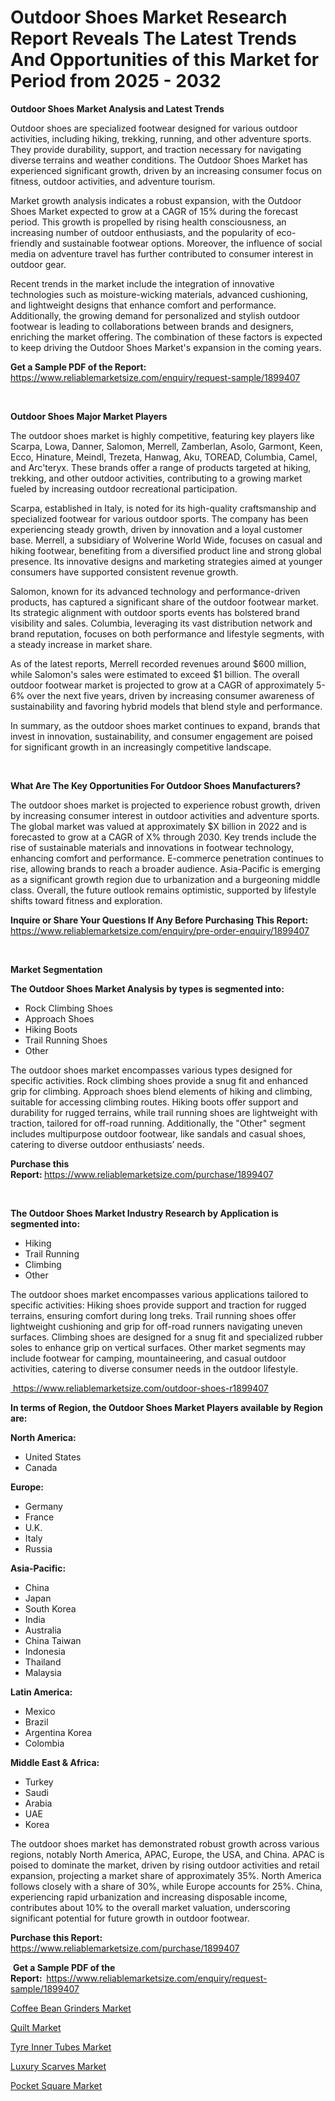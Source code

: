 <p><h1>Outdoor Shoes Market Research Report Reveals The Latest Trends And Opportunities of this Market for Period from 2025 - 2032</h1></p><p><strong>Outdoor Shoes Market Analysis and Latest Trends</strong></p>
<p><p>Outdoor shoes are specialized footwear designed for various outdoor activities, including hiking, trekking, running, and other adventure sports. They provide durability, support, and traction necessary for navigating diverse terrains and weather conditions. The Outdoor Shoes Market has experienced significant growth, driven by an increasing consumer focus on fitness, outdoor activities, and adventure tourism.</p><p>Market growth analysis indicates a robust expansion, with the Outdoor Shoes Market expected to grow at a CAGR of 15% during the forecast period. This growth is propelled by rising health consciousness, an increasing number of outdoor enthusiasts, and the popularity of eco-friendly and sustainable footwear options. Moreover, the influence of social media on adventure travel has further contributed to consumer interest in outdoor gear.</p><p>Recent trends in the market include the integration of innovative technologies such as moisture-wicking materials, advanced cushioning, and lightweight designs that enhance comfort and performance. Additionally, the growing demand for personalized and stylish outdoor footwear is leading to collaborations between brands and designers, enriching the market offering. The combination of these factors is expected to keep driving the Outdoor Shoes Market's expansion in the coming years.</p></p>
<p><strong>Get a Sample PDF of the Report:&nbsp;</strong> <a href="https://www.reliablemarketsize.com/enquiry/request-sample/1899407?utm_campaign=2034&utm_medium=2&utm_source=Github&utm_content=ia&utm_term=05042025&utm_id=outdoor-shoes">https://www.reliablemarketsize.com/enquiry/request-sample/1899407</a></p>
<p>&nbsp;</p>
<p><strong>Outdoor Shoes Major Market Players</strong></p>
<p><p>The outdoor shoes market is highly competitive, featuring key players like Scarpa, Lowa, Danner, Salomon, Merrell, Zamberlan, Asolo, Garmont, Keen, Ecco, Hinature, Meindl, Trezeta, Hanwag, Aku, TOREAD, Columbia, Camel, and Arc'teryx. These brands offer a range of products targeted at hiking, trekking, and other outdoor activities, contributing to a growing market fueled by increasing outdoor recreational participation.</p><p>Scarpa, established in Italy, is noted for its high-quality craftsmanship and specialized footwear for various outdoor sports. The company has been experiencing steady growth, driven by innovation and a loyal customer base. Merrell, a subsidiary of Wolverine World Wide, focuses on casual and hiking footwear, benefiting from a diversified product line and strong global presence. Its innovative designs and marketing strategies aimed at younger consumers have supported consistent revenue growth.</p><p>Salomon, known for its advanced technology and performance-driven products, has captured a significant share of the outdoor footwear market. Its strategic alignment with outdoor sports events has bolstered brand visibility and sales. Columbia, leveraging its vast distribution network and brand reputation, focuses on both performance and lifestyle segments, with a steady increase in market share.</p><p>As of the latest reports, Merrell recorded revenues around $600 million, while Salomon's sales were estimated to exceed $1 billion. The overall outdoor footwear market is projected to grow at a CAGR of approximately 5-6% over the next five years, driven by increasing consumer awareness of sustainability and favoring hybrid models that blend style and performance.</p><p>In summary, as the outdoor shoes market continues to expand, brands that invest in innovation, sustainability, and consumer engagement are poised for significant growth in an increasingly competitive landscape.</p></p>
<p>&nbsp;</p>
<p><strong>What Are The Key Opportunities For Outdoor Shoes Manufacturers?</strong></p>
<p><p>The outdoor shoes market is projected to experience robust growth, driven by increasing consumer interest in outdoor activities and adventure sports. The global market was valued at approximately $X billion in 2022 and is forecasted to grow at a CAGR of X% through 2030. Key trends include the rise of sustainable materials and innovations in footwear technology, enhancing comfort and performance. E-commerce penetration continues to rise, allowing brands to reach a broader audience. Asia-Pacific is emerging as a significant growth region due to urbanization and a burgeoning middle class. Overall, the future outlook remains optimistic, supported by lifestyle shifts toward fitness and exploration.</p></p>
<p><strong>Inquire or Share Your Questions If Any Before Purchasing This Report:</strong> <a href="https://www.reliablemarketsize.com/enquiry/pre-order-enquiry/1899407?utm_campaign=2034&utm_medium=2&utm_source=Github&utm_content=ia&utm_term=05042025&utm_id=outdoor-shoes">https://www.reliablemarketsize.com/enquiry/pre-order-enquiry/1899407</a></p>
<p>&nbsp;</p>
<p><strong>Market Segmentation</strong></p>
<p><strong>The Outdoor Shoes Market Analysis by types is segmented into:</strong></p>
<p><ul><li>Rock Climbing Shoes</li><li>Approach Shoes</li><li>Hiking Boots</li><li>Trail Running Shoes</li><li>Other</li></ul></p>
<p><p>The outdoor shoes market encompasses various types designed for specific activities. Rock climbing shoes provide a snug fit and enhanced grip for climbing. Approach shoes blend elements of hiking and climbing, suitable for accessing climbing routes. Hiking boots offer support and durability for rugged terrains, while trail running shoes are lightweight with traction, tailored for off-road running. Additionally, the "Other" segment includes multipurpose outdoor footwear, like sandals and casual shoes, catering to diverse outdoor enthusiasts’ needs.</p></p>
<p><strong>Purchase this Report:&nbsp;</strong><a href="https://www.reliablemarketsize.com/purchase/1899407?utm_campaign=2034&utm_medium=2&utm_source=Github&utm_content=ia&utm_term=05042025&utm_id=outdoor-shoes">https://www.reliablemarketsize.com/purchase/1899407</a></p>
<p>&nbsp;</p>
<p><strong>The Outdoor Shoes Market Industry Research by Application is segmented into:</strong></p>
<p><ul><li>Hiking</li><li>Trail Running</li><li>Climbing</li><li>Other</li></ul></p>
<p><p>The outdoor shoes market encompasses various applications tailored to specific activities: Hiking shoes provide support and traction for rugged terrains, ensuring comfort during long treks. Trail running shoes offer lightweight cushioning and grip for off-road runners navigating uneven surfaces. Climbing shoes are designed for a snug fit and specialized rubber soles to enhance grip on vertical surfaces. Other market segments may include footwear for camping, mountaineering, and casual outdoor activities, catering to diverse consumer needs in the outdoor lifestyle.</p></p>
<p><a href="https://www.reliablemarketsize.com/outdoor-shoes-r1899407?utm_campaign=2034&utm_medium=2&utm_source=Github&utm_content=ia&utm_term=05042025&utm_id=outdoor-shoes">&nbsp;https://www.reliablemarketsize.com/outdoor-shoes-r1899407</a></p>
<p><strong>In terms of Region, the Outdoor Shoes Market Players available by Region are:</strong></p>
<p>
    <p> <strong> North America: </strong>
        <ul>
            <li>United States</li>
            <li>Canada</li>
        </ul>
        </p> 
    <p> <strong> Europe: </strong>
        <ul>
            <li>Germany</li>
            <li>France</li>
            <li>U.K.</li>
            <li>Italy</li>
            <li>Russia</li>
        </ul>
        </p> 
    <p> <strong> Asia-Pacific: </strong>
        <ul>
            <li>China</li>
            <li>Japan</li>
            <li>South Korea</li>
            <li>India</li>
            <li>Australia</li>
            <li>China Taiwan</li>
            <li>Indonesia</li>
            <li>Thailand</li>
            <li>Malaysia</li>
        </ul>
        </p> 
    <p> <strong> Latin America: </strong>
        <ul>
            <li>Mexico</li>
            <li>Brazil</li>
            <li>Argentina Korea</li>
            <li>Colombia</li>
        </ul>
        </p> 
    <p> <strong> Middle East & Africa: </strong>
        <ul>
            <li>Turkey</li>
            <li>Saudi</li>
            <li>Arabia</li>
            <li>UAE</li>
            <li>Korea</li>
        </ul>
    </p>
    </p>
<p><p>The outdoor shoes market has demonstrated robust growth across various regions, notably North America, APAC, Europe, the USA, and China. APAC is poised to dominate the market, driven by rising outdoor activities and retail expansion, projecting a market share of approximately 35%. North America follows closely with a share of 30%, while Europe accounts for 25%. China, experiencing rapid urbanization and increasing disposable income, contributes about 10% to the overall market valuation, underscoring significant potential for future growth in outdoor footwear.</p></p>
<p><strong>Purchase this Report: </strong><a href="https://www.reliablemarketsize.com/purchase/1899407?utm_campaign=2034&utm_medium=2&utm_source=Github&utm_content=ia&utm_term=05042025&utm_id=outdoor-shoes">https://www.reliablemarketsize.com/purchase/1899407</a></p>
<p>&nbsp;<strong>Get a Sample PDF of the Report:&nbsp;&nbsp;</strong><a href="https://www.reliablemarketsize.com/enquiry/request-sample/1899407?utm_campaign=2034&utm_medium=2&utm_source=Github&utm_content=ia&utm_term=05042025&utm_id=outdoor-shoes">https://www.reliablemarketsize.com/enquiry/request-sample/1899407</a></p>
<p><strong></strong></p>
<p><p><a href="https://github.com/kielbledeni0/Market-Research-Report-List-1/blob/main/coffee-bean-grinders-market.md?utm_campaign=2034&utm_medium=2&utm_source=Github&utm_content=ia&utm_term=05042025&utm_id=outdoor-shoes">Coffee Bean Grinders Market</a></p><p><a href="https://github.com/ernierintzfu/Market-Research-Report-List-1/blob/main/quilt-market.md?utm_campaign=2034&utm_medium=2&utm_source=Github&utm_content=ia&utm_term=05042025&utm_id=outdoor-shoes">Quilt Market</a></p><p><a href="https://github.com/janustabarf2/Market-Research-Report-List-1/blob/main/tyre-inner-tubes-market.md?utm_campaign=2034&utm_medium=2&utm_source=Github&utm_content=ia&utm_term=05042025&utm_id=outdoor-shoes">Tyre Inner Tubes Market</a></p><p><a href="https://github.com/calizlewin2f/Market-Research-Report-List-1/blob/main/luxury-scarves-market.md?utm_campaign=2034&utm_medium=2&utm_source=Github&utm_content=ia&utm_term=05042025&utm_id=outdoor-shoes">Luxury Scarves Market</a></p><p><a href="https://github.com/grevecodeeol/Market-Research-Report-List-1/blob/main/pocket-square-market.md?utm_campaign=2034&utm_medium=2&utm_source=Github&utm_content=ia&utm_term=05042025&utm_id=outdoor-shoes">Pocket Square Market</a></p></p>